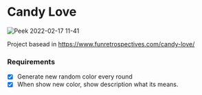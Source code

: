 # Candy Love

![Peek 2022-02-17 11-41](https://user-images.githubusercontent.com/15862643/154504848-ea41229a-a712-4d51-88d8-ffc9f4cbed97.gif)

Project basead in https://www.funretrospectives.com/candy-love/

### Requirements

- [x] Generate new random color every round
- [x] When show new color, show description what its means.
